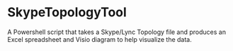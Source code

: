 # SkypeTopologyTool
A Powershell script that takes a Skype/Lync Topology file and produces an Excel spreadsheet and Visio diagram to help visualize the data.
